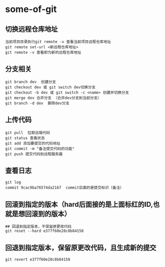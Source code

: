 # some-of-git
## 切换远程仓库地址
    当前项目目录执行git remote -v 查看当前项目远程仓库地址  
    git remote set-url <新远程仓库地址>  
    git remote -v 查看即为新的远程仓库地址
## 分支相关
    git branch dev  创建分支  
    git checkout dev 或 git switch dev切换分支
    git checkout -b dev 或 git switch -c <name> 创建并切换分支
    git merge dev 合并分支 （合并dev分支到当前分支）  
    git branch -d dev  删除dev分支
## 上传代码
    git pull  拉取远端代码
    git status 查看状态  
    git add 添加要提交的代码地址  
    git commit -m "备注提交代码的功能"  
    git push 提交代码到远程服务器  
## 查看日志
    git log   
    commit 9cac9ba76574da2167  commit后面的是提交标识（备注）
## 回滚到指定的版本（hard后面接的是上面标红的ID,也就是想回滚到的版本）  
    ## 回退到指定版本，不保留原更改代码  
    git reset --hard e377f60e28c8b84158
## 回退到指定版本，保留原更改代码，且生成新的提交  
    git revert e377f60e28c8b84158
  
  
  
